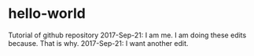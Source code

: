 # hello-world
Tutorial of github repository
2017-Sep-21: I am me. I am doing these edits because. That is why.
2017-Sep-21: I want another edit.
